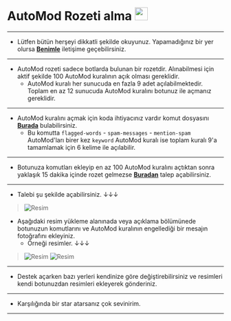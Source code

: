 # AutoMod Rozeti alma <img src="https://i.imgur.com/l1muxR0.png" width="30">
___
* Lütfen bütün herşeyi dikkatli şekilde okuyunuz. Yapamadığınız bir yer olursa **[Benimle](https://discord.com/users/873182701061021696)** iletişime geçebilirsiniz.
___
* AutoMod rozeti sadece botlarda bulunan bir rozetdir. Alınabilmesi için aktif şekilde 100 AutoMod kuralının açık olması gereklidir.
   * AutoMod kuralı her sunucuda en fazla 9 adet açılabilmektedir. Toplam en az 12 sunucuda AutoMod kuralını botunuz ile açmanız gereklidir.
___
* AutoMod kuralını açmak için koda ihtiyacınız vardır komut dosyasını **[Burada](https://github.com/MrBaskan33/AutoMod-Badge/blob/main/AutoMod.js)** bulabilirsiniz.
   * Bu komutta `flagged-words` - `spam-messages` - `mention-spam` AutoMod'ları birer kez `keyword` AutoMod kuralı ise toplam kuralı 9'a tamamlamak için 6 kelime ile açılabilir.
___
* Botunuza komutları ekleyip en az 100 AutoMod kuralını açtıktan sonra yaklaşık 15 dakika içinde rozet gelmezse **[Buradan](https://support.discord.com/hc/tr/requests/new)** talep açabilirsiniz.
___
* Talebi şu şekilde açabilirsiniz. ↓↓↓
> ![Resim](https://i.imgur.com/hhsVzT9.png)
* Aşağıdaki resim yükleme alanınada veya açıklama bölümünede botunuzun komutlarını ve AutoMod kuralının engellediği bir mesajın fotoğrafını ekleyiniz.
   * Örneği resimler. ↓↓↓
> ![Resim](https://i.imgur.com/tw1VUpY.png)
> ![Resim](https://i.imgur.com/TA0TzPX.png)
___
* Destek açarken bazı yerleri kendinize göre değiştirebilirsiniz ve resimleri kendi botunuzdan resimleri ekleyerek gönderiniz.
___
* Karşılığında bir star atarsanız çok sevinirim.
___
